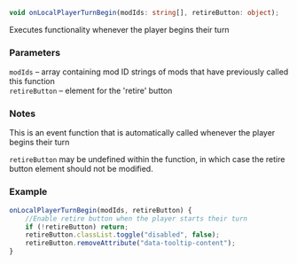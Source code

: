 ```ts
void onLocalPlayerTurnBegin(modIds: string[], retireButton: object);
```

Executes functionality whenever the player begins their turn

### Parameters

`modIds`       &ndash; array containing mod ID strings of mods that have previously called this function <br>
`retireButton` &ndash; element for the 'retire' button <br>

### Notes

This is an event function that is automatically called whenever the player begins their turn

`retireButton` may be undefined within the function, in which case the retire button element should not be modified.


### Example

```js
onLocalPlayerTurnBegin(modIds, retireButton) {
    //Enable retire button when the player starts their turn
    if (!retireButton) return;
    retireButton.classList.toggle("disabled", false);
    retireButton.removeAttribute("data-tooltip-content");
}
```

